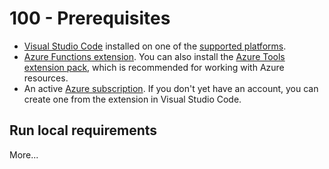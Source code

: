 # 100 - Prerequisites

- [Visual Studio Code](https://code.visualstudio.com/) installed on one of the [supported platforms](https://code.visualstudio.com/docs/supporting/requirements#_platforms).
- [Azure Functions extension](https://marketplace.visualstudio.com/items?itemName=ms-azuretools.vscode-azurefunctions). You can also install the [Azure Tools extension pack](https://marketplace.visualstudio.com/items?itemName=ms-vscode.vscode-node-azure-pack), which is recommended for working with Azure resources.
- An active [Azure subscription](https://learn.microsoft.com/en-us/azure/guides/developer/azure-developer-guide#understanding-accounts-subscriptions-and-billing). If you don't yet have an account, you can create one from the extension in Visual Studio Code.

## Run local requirements



More...
